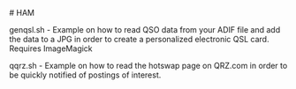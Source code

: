 <p># HAM</p>
<p>genqsl.sh - Example on how to read QSO data from your ADIF file and add the data to a JPG in order to create a personalized electronic QSL card. Requires ImageMagick</p>
<p>qqrz.sh   - Example on how to read the hotswap page on QRZ.com in order to be quickly notified of postings of interest.</p>
